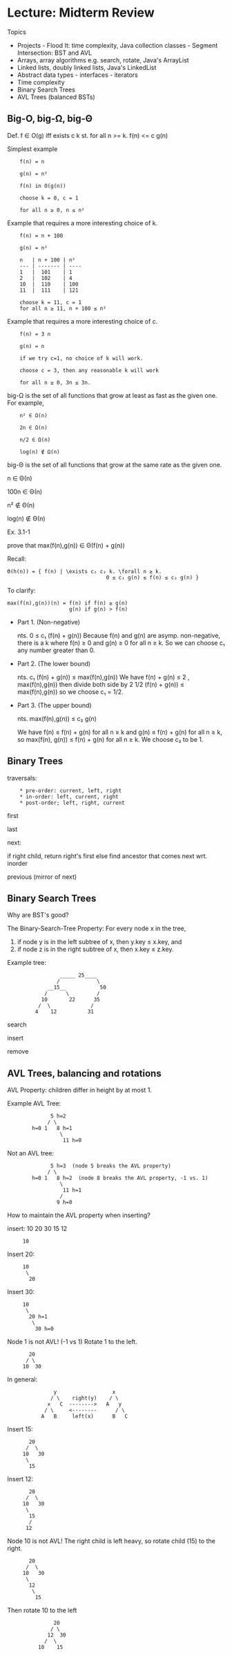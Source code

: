 # Lecture: Midterm Review

Topics

* Projects
        - Flood It: time complexity, Java collection classes
        - Segment Intersection: BST and AVL
* Arrays, array algorithms e.g. search, rotate, Java's ArrayList
* Linked lists, doubly linked lists, Java's LinkedList
* Abstract data types
        - interfaces
        - iterators
* Time complexity
* Binary Search Trees
* AVL Trees (balanced BSTs)

## Big-O, big-Ω, big-Θ

Def. f ∈ O(g) iff exists c k st. for all n >= k. f(n) <= c g(n)

Simplest example

        f(n) = n

        g(n) = n²

        f(n) in O(g(n))

        choose k = 0, c = 1

        for all n ≥ 0, n ≤ n² 

Example that requires a more interesting choice of k.

        f(n) = n + 100

        g(n) = n²

        n   | n + 100 | n²
        --- | ------- | ----
        1   |  101    | 1
        2   |  102    | 4
        10  |  110    | 100
        11  |  111    | 121

        choose k = 11, c = 1
        for all n ≥ 11, n + 100 ≤ n²

Example that requires a more interesting choice of c.

        f(n) = 3 n

        g(n) = n

        if we try c=1, no choice of k will work.

        choose c = 3, then any reasonable k will work

        for all n ≥ 0, 3n ≤ 3n.

big-Ω is the set of all functions that grow at least as
fast as the given one. For example,

        n² ∈ Ω(n)

        2n ∈ Ω(n)

        n/2 ∈ Ω(n)

        log(n) ∉ Ω(n)

big-Θ is the set of all functions that grow at the same
  rate as the given one.

  n ∈ Θ(n)

  100n ∈ Θ(n)

  n² ∉ Θ(n)

  log(n) ∉ Θ(n)


Ex. 3.1-1

prove that max(f(n),g(n)) ∈ Θ(f(n) + g(n))

Recall:

    Θ(h(n)) = { f(n) | \exists c₁ c₂ k. \forall n ≥ k.
                                    0 ≤ c₁ g(n) ≤ f(n) ≤ c₂ g(n) }

To clarify:

    max(f(n),g(n))(n) = f(n) if f(n) ≥ g(n)
                        g(n) if g(n) > f(n)

* Part 1. (Non-negative)

   nts. 0 ≤ c₁ (f(n) + g(n))
   Because f(n) and g(n) are asymp. non-negative, there is a k
   where f(n) ≥ 0 and g(n) ≥ 0 for all n ≥ k.
   So we can choose c₁ any number greater than 0.

* Part 2. (The lower bound)

   nts. c₁ (f(n) + g(n)) ≤ max(f(n),g(n))
   We have f(n) + g(n) ≤ 2 \, max(f(n),g(n))
   then divide both side by 2
   1/2 (f(n) + g(n)) ≤ max(f(n),g(n))
   so we choose c₁ = 1/2.

* Part 3. (The upper bound)

   nts. max(f(n),g(n)) ≤ c₂ g(n)

   We have f(n) ≤ f(n) + g(n) for all n ≥ k
   and    g(n) ≤ f(n) + g(n)  for all n ≥ k, 
   so     max(f(n), g(n)) ≤ f(n) + g(n) for all n ≥ k.
   We choose c₂ to be 1.

## Binary Trees

traversals: 

        * pre-order: current, left, right
        * in-order: left, current, right
        * post-order; left, right, current

first

last

next:

  if right child, return right's first
  else find ancestor that comes next wrt. inorder

previous (mirror of next)


## Binary Search Trees

Why are BST's good?

The Binary-Search-Tree Property:
For every node x in the tree,

1) if node y is in the left subtree of x, then y.key ≤ x.key, and
2) if node z is in the right subtree of x, then x.key ≤ z.key.

Example tree:

                     _____ 25____
                    /            \
                 __15__           50
                /      \         /
               10       22      35
              /  \             / 
             4    12          31 

search

insert

remove

## AVL Trees, balancing and rotations

AVL Property: children differ in height by at most 1.

Example AVL Tree:

                  5 h=2
                 / \
            h=0 1   8 h=1
                     \
                      11 h=0

Not an AVL tree:

                  5 h=3  (node 5 breaks the AVL property)
                 / \
            h=0 1   8 h=2  (node 8 breaks the AVL property, -1 vs. 1)
                     \
                      11 h=1
                     /
                    9 h=0

How to maintain the AVL property when inserting?

insert: 10 20 30 15 12

         10

Insert 20:

         10
          \
           20

Insert 30:

         10
          \
           20 h=1
            \
             30 h=0

Node 1 is not AVL! (-1 vs 1)
Rotate 1 to the left.

           20
          / \
         10  30

In general:

                   y                  x
                  / \    right(y)    / \
                 x   C  -------->   A   y
                / \     <--------      / \
               A   B     left(x)      B   C

Insert 15:

           20
          /  \
         10   30
          \
           15

Insert 12:

           20
          /  \
         10   30
          \
           15
           /
          12

Node 10 is not AVL! The right child is left heavy, so
rotate child (15) to the right.

           20
          /  \
         10   30
          \
           12
            \
             15

Then rotate 10 to the left

                   20
                  / \
                 12  30
                /  \
              10    15
